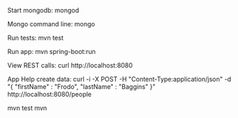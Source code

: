 Start mongodb:
mongod

Mongo command line:
mongo

Run tests:
mvn test

Run app:
mvn spring-boot:run

View REST calls:
curl http://localhost:8080

App Help
create data:
curl -i -X POST -H "Content-Type:application/json" -d "{  \"firstName\" : \"Frodo\",  \"lastName\" : \"Baggins\" }" http://localhost:8080/people

mvn test
mvn 